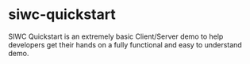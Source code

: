 # siwc-quickstart

SIWC Quickstart is an extremely basic Client/Server demo to help developers get their hands on a fully functional and easy to understand demo.
